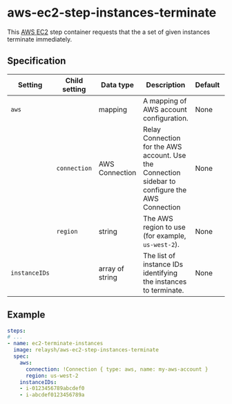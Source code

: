 # aws-ec2-step-instances-terminate

This [AWS EC2](https://aws.amazon.com/ec2/) step container requests that the a
set of given instances terminate immediately.

## Specification

| Setting | Child setting | Data type | Description | Default | Required |
|---------|---------------|-----------|-------------|---------|----------|
| `aws` || mapping | A mapping of AWS account configuration. | None | True |
|| `connection` | AWS Connection | Relay Connection for the AWS account. Use the Connection sidebar to configure the AWS Connection | None | True |
|| `region` | string | The AWS region to use (for example, `us-west-2`). | None | True |
| `instanceIDs` || array of string | The list of instance IDs identifying the instances to terminate. | None | True |

## Example

```yaml
steps:
# ...
- name: ec2-terminate-instances
  image: relaysh/aws-ec2-step-instances-terminate
  spec:
    aws:
      connection: !Connection { type: aws, name: my-aws-account }
      region: us-west-2
    instanceIDs:
    - i-0123456789abcdef0
    - i-abcdef0123456789a
```
